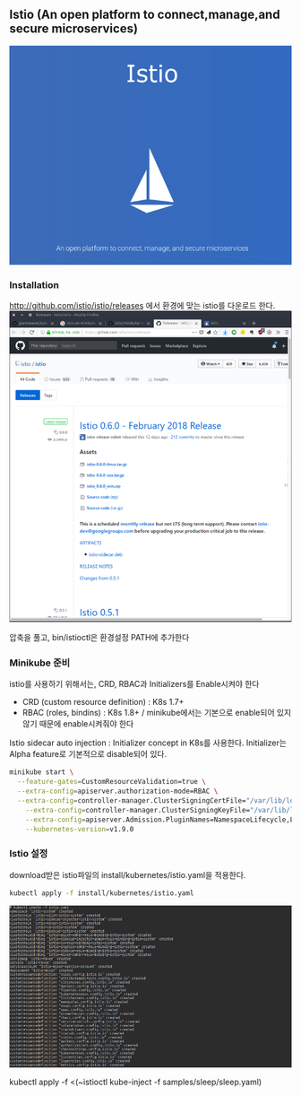 ## Istio (An open platform to connect,manage,and secure microservices)
![](img/istio.png)

### Installation
http://github.com/istio/istio/releases 에서 환경에 맞는 istio를 다운로드 한다.
![](img/istio-download.png)

압축을 풀고, bin/istioctl은 환경설정 PATH에 추가한다

### Minikube 준비
istio를 사용하기 위해서는, CRD, RBAC과 Initializers를 Enable시켜야 한다

- CRD (custom resource definition) : K8s 1.7+
- RBAC (roles, bindins) : K8s 1.8+ / minikube에서는 기본으로 enable되어 있지 않기 때문에 enable시켜줘야 한다

Istio sidecar auto injection : Initializer concept in K8s를 사용한다. Initializer는 Alpha feature로 기본적으로 disable되어 있다.

```bash
minikube start \
  --feature-gates=CustomResourceValidation=true \
  --extra-config=apiserver.authorization-mode=RBAC \
  --extra-config=controller-manager.ClusterSigningCertFile="/var/lib/localkube/certs/ca.crt" \
	--extra-config=controller-manager.ClusterSigningKeyFile="/var/lib/localkube/certs/ca.key" \
	--extra-config=apiserver.Admission.PluginNames=NamespaceLifecycle,LimitRanger,ServiceAccount,PersistentVolumeLabel,DefaultStorageClass,DefaultTolerationSeconds,MutatingAdmissionWebhook,ValidatingAdmissionWebhook,ResourceQuota \
	--kubernetes-version=v1.9.0
```

### Istio 설정
download받은 istio파일의 install/kubernetes/istio.yaml을 적용한다.
```bash
kubectl apply -f install/kubernetes/istio.yaml
```
![](img/istio-create.png)

<!-- 
**istio sidecar auto inject**
```bash
kubectl label namespace <namespace> istio-injection=enabled
``` -->


kubectl apply -f <(~istioctl kube-inject -f samples/sleep/sleep.yaml)
